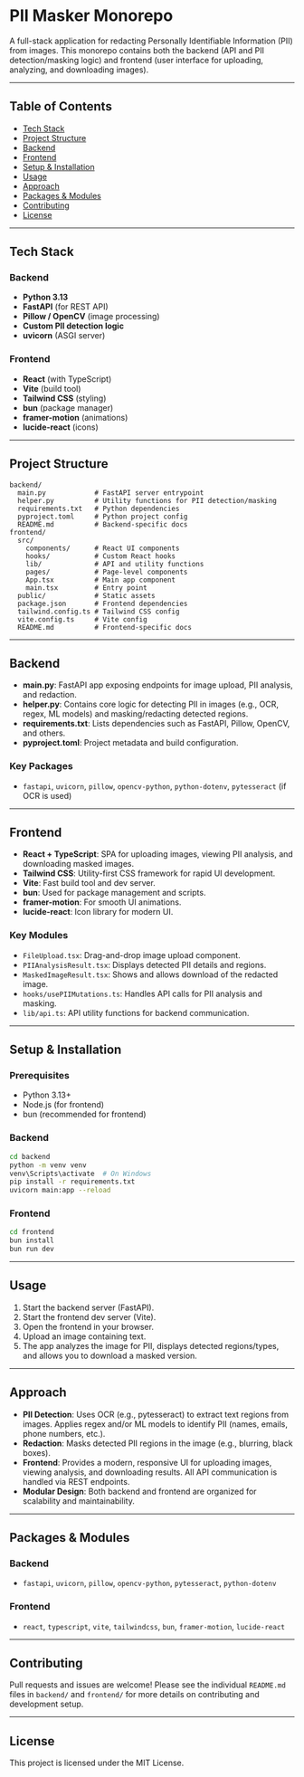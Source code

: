 # PII Masker Monorepo

A full-stack application for redacting Personally Identifiable Information (PII) from images. This monorepo contains both the backend (API and PII detection/masking logic) and frontend (user interface for uploading, analyzing, and downloading images).

---

## Table of Contents
- [Tech Stack](#tech-stack)
- [Project Structure](#project-structure)
- [Backend](#backend)
- [Frontend](#frontend)
- [Setup & Installation](#setup--installation)
- [Usage](#usage)
- [Approach](#approach)
- [Packages & Modules](#packages--modules)
- [Contributing](#contributing)
- [License](#license)

---

## Tech Stack

### Backend
- **Python 3.13**
- **FastAPI** (for REST API)
- **Pillow / OpenCV** (image processing)
- **Custom PII detection logic**
- **uvicorn** (ASGI server)

### Frontend
- **React** (with TypeScript)
- **Vite** (build tool)
- **Tailwind CSS** (styling)
- **bun** (package manager)
- **framer-motion** (animations)
- **lucide-react** (icons)

---

## Project Structure

```
backend/
  main.py            # FastAPI server entrypoint
  helper.py          # Utility functions for PII detection/masking
  requirements.txt   # Python dependencies
  pyproject.toml     # Python project config
  README.md          # Backend-specific docs
frontend/
  src/
    components/      # React UI components
    hooks/           # Custom React hooks
    lib/             # API and utility functions
    pages/           # Page-level components
    App.tsx          # Main app component
    main.tsx         # Entry point
  public/            # Static assets
  package.json       # Frontend dependencies
  tailwind.config.ts # Tailwind CSS config
  vite.config.ts     # Vite config
  README.md          # Frontend-specific docs
```

---

## Backend

- **main.py**: FastAPI app exposing endpoints for image upload, PII analysis, and redaction.
- **helper.py**: Contains core logic for detecting PII in images (e.g., OCR, regex, ML models) and masking/redacting detected regions.
- **requirements.txt**: Lists dependencies such as FastAPI, Pillow, OpenCV, and others.
- **pyproject.toml**: Project metadata and build configuration.

### Key Packages
- `fastapi`, `uvicorn`, `pillow`, `opencv-python`, `python-dotenv`, `pytesseract` (if OCR is used)

---

## Frontend

- **React + TypeScript**: SPA for uploading images, viewing PII analysis, and downloading masked images.
- **Tailwind CSS**: Utility-first CSS framework for rapid UI development.
- **Vite**: Fast build tool and dev server.
- **bun**: Used for package management and scripts.
- **framer-motion**: For smooth UI animations.
- **lucide-react**: Icon library for modern UI.

### Key Modules
- `FileUpload.tsx`: Drag-and-drop image upload component.
- `PIIAnalysisResult.tsx`: Displays detected PII details and regions.
- `MaskedImageResult.tsx`: Shows and allows download of the redacted image.
- `hooks/usePIIMutations.ts`: Handles API calls for PII analysis and masking.
- `lib/api.ts`: API utility functions for backend communication.

---

## Setup & Installation

### Prerequisites
- Python 3.13+
- Node.js (for frontend)
- bun (recommended for frontend)

### Backend
```sh
cd backend
python -m venv venv
venv\Scripts\activate  # On Windows
pip install -r requirements.txt
uvicorn main:app --reload
```

### Frontend
```sh
cd frontend
bun install
bun run dev
```

---

## Usage
1. Start the backend server (FastAPI).
2. Start the frontend dev server (Vite).
3. Open the frontend in your browser.
4. Upload an image containing text.
5. The app analyzes the image for PII, displays detected regions/types, and allows you to download a masked version.

---

## Approach
- **PII Detection**: Uses OCR (e.g., pytesseract) to extract text regions from images. Applies regex and/or ML models to identify PII (names, emails, phone numbers, etc.).
- **Redaction**: Masks detected PII regions in the image (e.g., blurring, black boxes).
- **Frontend**: Provides a modern, responsive UI for uploading images, viewing analysis, and downloading results. All API communication is handled via REST endpoints.
- **Modular Design**: Both backend and frontend are organized for scalability and maintainability.

---

## Packages & Modules

### Backend
- `fastapi`, `uvicorn`, `pillow`, `opencv-python`, `pytesseract`, `python-dotenv`

### Frontend
- `react`, `typescript`, `vite`, `tailwindcss`, `bun`, `framer-motion`, `lucide-react`

---

## Contributing
Pull requests and issues are welcome! Please see the individual `README.md` files in `backend/` and `frontend/` for more details on contributing and development setup.

---

## License
This project is licensed under the MIT License.
